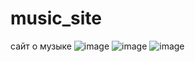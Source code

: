 # music_site
сайт о музыке
![image](https://github.com/khrisstel/music_site/assets/117945231/04b4e578-fe87-4b0b-ad4d-c14721464a4f)
![image](https://github.com/khrisstel/music_site/assets/117945231/dcd8e2b1-bd1f-475b-9b55-208048c4f43e)
![image](https://github.com/khrisstel/music_site/assets/117945231/ded47af0-8825-4f05-b365-2b0086838c12)
